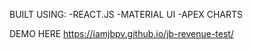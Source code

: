BUILT USING:
-REACT.JS
-MATERIAL UI
-APEX CHARTS

DEMO HERE
https://iamjbpv.github.io/jb-revenue-test/
